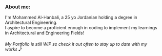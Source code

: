 ### About me:
I'm Mohammed Al-Hanbali, a 25 yo Jordanian holding a degree in Architectural Engineering.<br>
I aspire to become a proficient enough in coding to implement my learnings in Architectural and Engineering Fields!

###### My Portfolio is still WIP so check it out often to stay up to date with my works ♪


